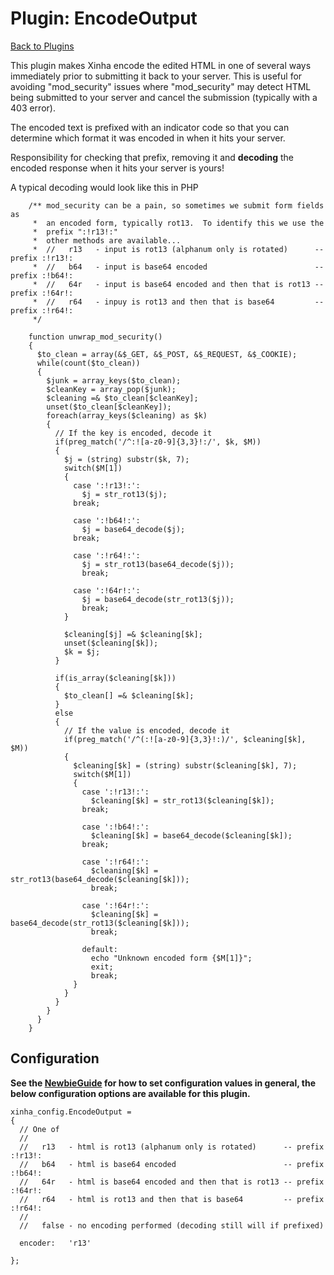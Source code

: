 # Plugin: EncodeOutput 

[Back to Plugins](Plugins.html)

This plugin makes Xinha encode the edited HTML in one of several ways immediately prior to submitting it back to your server.  This is useful for avoiding "mod_security" issues where "mod_security" may detect HTML being submitted to your server and cancel the submission (typically with a 403 error).

The encoded text is prefixed with an indicator code so that you can determine which format it was encoded in when it hits your server.

Responsibility for checking that prefix, removing it and **decoding** the encoded response when it hits your server is yours!

A typical decoding would look like this in PHP

```
    /** mod_security can be a pain, so sometimes we submit form fields as 
     *  an encoded form, typically rot13.  To identify this we use the 
     *  prefix ":!r13!:"
     *  other methods are available...
     *  //   r13   - input is rot13 (alphanum only is rotated)      -- prefix :!r13!:
     *  //   b64   - input is base64 encoded                        -- prefix :!b64!:
     *  //   64r   - input is base64 encoded and then that is rot13 -- prefix :!64r!:
     *  //   r64   - inpuy is rot13 and then that is base64         -- prefix :!r64!:
     */
     
    function unwrap_mod_security()
    {
      $to_clean = array(&$_GET, &$_POST, &$_REQUEST, &$_COOKIE);
      while(count($to_clean))
      {
        $junk = array_keys($to_clean);
        $cleanKey = array_pop($junk);
        $cleaning =& $to_clean[$cleanKey];          
        unset($to_clean[$cleanKey]);
        foreach(array_keys($cleaning) as $k)
        {          
          // If the key is encoded, decode it
          if(preg_match('/^:![a-z0-9]{3,3}!:/', $k, $M))
          {
            $j = (string) substr($k, 7);
            switch($M[1])
            {
              case ':!r13!:':
                $j = str_rot13($j);
              break;           
              
              case ':!b64!:':
                $j = base64_decode($j);
              break;          
              
              case ':!r64!:':
                $j = str_rot13(base64_decode($j));
                break;
                
              case ':!64r!:':
                $j = base64_decode(str_rot13($j));
                break;              
            }
            
            $cleaning[$j] =& $cleaning[$k];
            unset($cleaning[$k]);
            $k = $j;
          }
          
          if(is_array($cleaning[$k]))
          {
            $to_clean[] =& $cleaning[$k];
          }
          else
          {
            // If the value is encoded, decode it
            if(preg_match('/^(:![a-z0-9]{3,3}!:)/', $cleaning[$k], $M))
            {
              $cleaning[$k] = (string) substr($cleaning[$k], 7);
              switch($M[1])
              {
                case ':!r13!:':
                  $cleaning[$k] = str_rot13($cleaning[$k]);
                break;
                 
                case ':!b64!:':
                  $cleaning[$k] = base64_decode($cleaning[$k]);
                break;          
                
                case ':!r64!:':
                  $cleaning[$k] = str_rot13(base64_decode($cleaning[$k]));
                  break;
                  
                case ':!64r!:':
                  $cleaning[$k] = base64_decode(str_rot13($cleaning[$k]));
                  break;              
                
                default:
                  echo "Unknown encoded form {$M[1]}";
                  exit;
                  break;
              }
            }
          }
        }
      }
    }
```

## Configuration

**See the [NewbieGuide](NewbieGuide#ProvideSomeConfiguration.html) for how to set configuration values in general, the below configuration options are available for this plugin.**

```
xinha_config.EncodeOutput = 
{
  // One of
  // 
  //   r13   - html is rot13 (alphanum only is rotated)      -- prefix :!r13!:
  //   b64   - html is base64 encoded                        -- prefix :!b64!:
  //   64r   - html is base64 encoded and then that is rot13 -- prefix :!64r!:
  //   r64   - html is rot13 and then that is base64         -- prefix :!r64!:
  //
  //   false - no encoding performed (decoding still will if prefixed)
  
  encoder:   'r13'
  
};
```
